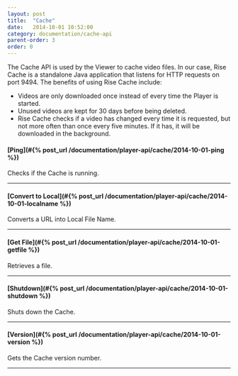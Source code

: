```yaml
---
layout: post
title:  "Cache"
date:   2014-10-01 10:52:00
category: documentation/cache-api
parent-order: 3
order: 0
---
```


The Cache API is used by the Viewer to cache video files. In our case, Rise Cache is a standalone Java application that listens for HTTP requests on port 9494. The benefits of using Rise Cache include:

- Videos are only downloaded once instead of every time the Player is started.
- Unused videos are kept for 30 days before being deleted.
- Rise Cache checks if a video has changed every time it is requested, but not more often than once every five minutes. If it has, it will be downloaded in the background.

#### [Ping](#{% post_url /documentation/player-api/cache/2014-10-01-ping %})

Checks if the Cache is running.

***

#### [Convert to Local](#{% post_url /documentation/player-api/cache/2014-10-01-localname %})

Converts a URL into Local File Name.

***

#### [Get File](#{% post_url /documentation/player-api/cache/2014-10-01-getfile %})

Retrieves a file.

***

#### [Shutdown](#{% post_url /documentation/player-api/cache/2014-10-01-shutdown %})

Shuts down the Cache.

***

#### [Version](#{% post_url /documentation/player-api/cache/2014-10-01-version %})

Gets the Cache version number.

***
